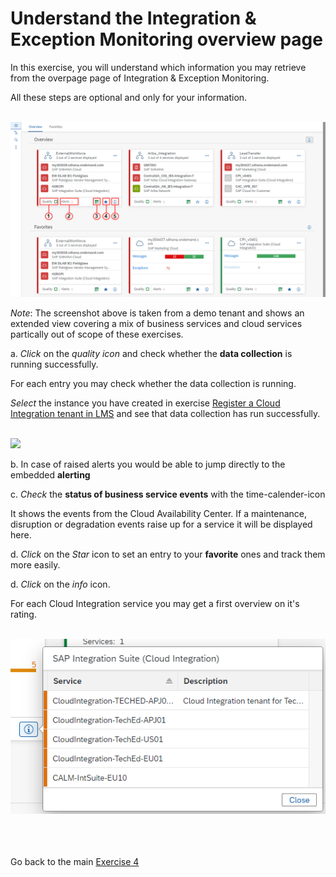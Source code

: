 # Understand the Integration & Exception Monitoring overview page

In this exercise, you will understand which information you may retrieve from the overpage page of Integration & Exception Monitoring.

All these steps are optional and only for your information.

<br>![](/exercises/ex2/images/IMOverviewpageDetails.png)

*Note*: The screenshot above is taken from a demo tenant and shows an extended view covering a mix of business services and cloud services partically out of scope of these exercises.<br>

a. *Click* on the *quality icon* and check whether the **data collection** is running successfully. 

   For each entry you may check whether the data collection is running.

   *Select* the instance you have created in exercise [Register a Cloud Integration tenant in LMS](../../ex1/ex11/readme.md) and see that data collection has run successfully.

   <br>![](/exercises/ex4/images/IMDataQuality.png)

b. In case of raised alerts you would be able to jump directly to the embedded **alerting**

c. *Check* the **status of business service events** with the time-calender-icon

   It shows the events from the Cloud Availability Center. If a maintenance, disruption or degradation events raise up for a service it will be displayed here.

d. *Click* on the *Star* icon to set an entry to your **favorite** ones and track them more easily.

d. *Click* on the *info* icon. 

   For each Cloud Integration service you may get a first overview on it's rating.

   <br>![](/exercises/ex4/images/HMOverviewCIRating.png)



<br><br><br>Go back to the main [Exercise 4](../../ex4/readme.md)





<!--
# Available metrics for Cloud Integration

In this exercise, we will ...

## Exercise steps

Run through the exercise steps in the given order.

#### Prequisites:
The Cloud Integration tenant is already registered. If not please run through exercises [Register a Cloud Integration tenant in LMS](../ex11/).

If not already done, please login to [SAP Cloud ALM tenant](https://teched22-cloudalm-003.authentication.eu10.hana.ondemand.com/).  

1.	Navigate t...

   <br>![](/exercises/ex1/images/CALMLandingHealthMon.png)
   
    >
    > *Important:*
    > Health monitoring do.....
    >

## Summary

You've now ...
After completing these steps you will have created...

Next we will ....... Continue to - [Exercise 5](../ex5/README.md)


2.	Insert this line of code.
```abap
response->set_text( |Hello ABAP World! | ). 
```

-->

